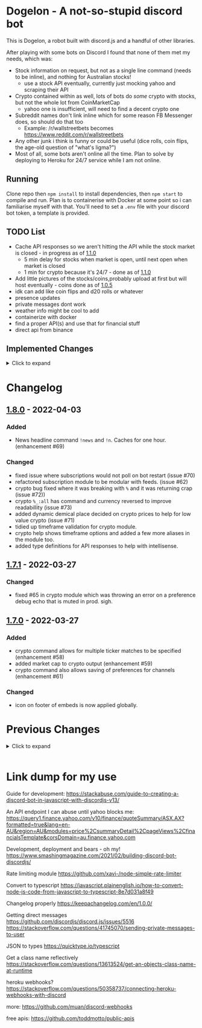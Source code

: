 # Dogelon - A not-so-stupid discord bot

This is Dogelon, a robot built with discord.js and a handful of other libraries.

After playing with some bots on Discord I found that none of them met my needs, which was:

-   Stock information on request, but not as a single line command (needs to be inline), and nothing for Australian stocks!
    -   use a stock API eventually, currently just mocking yahoo and scraping their API
-   Crypto contained within as well, lots of bots do _some_ crypto with stocks, but not the whole lot from CoinMarketCap
    -   yahoo one is insufficient, will need to find a decent crypto one
-   Subreddit names don't link inline which for some reason FB Messenger does, so should do that too
    -   Example: /r/wallstreetbets becomes https://www.reddit.com/r/wallstreetbets
-   Any other junk i think is funny or could be useful (dice rolls, coin flips, the age-old question of "what's ligma?")
-   Most of all, some bots aren't online all the time. Plan to solve by deploying to Heroku for 24/7 service while I am not online.

## Running

Clone repo then `npm install` to install dependencies, then `npm start` to compile and run. Plan is to containerise with Docker at some point so i can familiarise myself with that. You'll need to set a `.env` file with your discord bot token, a template is provided.

## TODO List

-   Cache API responses so we aren't hitting the API while the stock market is closed - in progress as of [1.1.0](#1.1.0)
    -   5 min delay for stocks when market is open, until next open when market is closed
    -   1 min for crypto because it's 24/7 - done as of [1.1.0](#1.1.0)
-   Add little pictures of the stocks/coins,probably upload at first but will host eventually - coins done as of [1.0.5](#1.0.5)
-   idk can add like coin flips and d20 rolls or whatever
-   presence updates
-   private messages dont work
-   weather info might be cool to add
-   containerize with docker
-   find a proper API(s) and use that for financial stuff
-   direct api from binance

## Implemented Changes

<details>
<summary>Click to expand</summary>

-   API rate limiting, for outbound messages too (discord allows 120/min) - this is done from [1.0.0](#1.0.0) as the commands are queued to run one every half second to match discord's rates.
-   deploy to heroku for 24/7 madness - done as of [1.0.5](#1.0.5)
-   error handling sucks so the bot dies if the data is bad and spews a bunch of stuff to the terminal - fixed (for now) as of [1.0.3](#1.0.3)
-   code is all inline, need to refactor into modules - finance done as of [1.0.3](#1.0.3)
    -   ligma and reddit modules done in [1.0.2](#1.0.2)
-   as above, need to write proper parsing engine thing - done in [1.0.2](#1.0.1)
-   could also convert the whole thing to typescript - done in [1.0.1](#1.0.1)
-   Parsing ideas
    -   finite state automaton
        -   ~~[jssm](https://github.com/StoneCypher/jssm) looks like a cool way to do this~~
            -   ~~seems like overkill for a discord robot designed to describe ligma~~ i have determined this is way overkill and more work, when regex can be chained together with groups named and reflection used to execute callbacks (and the fact that regex compiles to FSA like structures anyway under the hood).
        -   regex in a list to check against -- done in [1.0.2]
            -   could be slow with lots of commands
            -   also, its regex
-   help command - done in [1.0.3](#1.0.3)
-   db is sqlite in-memory, need to migrate to postgres - done in [1.5.0](#1.5.0)
-   refactor `Command` type with `Commands` class as `Command` is abstract and all of `Commands` is static so combining the two should be fine. - done in [1.6.0](#1.6.0)
-   dynamic coin tickers from coingecko/binance - done in [1.6.0](#1.6.0)
-   encapsulate async stuff in promises or whatever just do it properly - done in general as required.
-   ~write API classes and interfaces and stuff to encapsulate things - is this really needed?~ - dont bother with this
-   ~make the whole thing event driven (where appropriate)~ - it already is durr

</details>

# Changelog

## [1.8.0] - 2022-04-03

[1.8.0]: https://github.com/jarrodpan/dogelon-discord/releases/tag/v1.8.0

### Added

-   News headline command `!news` and `!n`. Caches for one hour. (enhancement #69)

### Changed

-   fixed issue where subscriptions would not poll on bot restart (issue #70)
-   refactored subscription module to be modular with feeds. (issue #62)
-   crypto bug fixed where it was breaking with `%` and it was returning crap (issue #72))
-   crypto `%_:all` has command and currency reversed to improve readabillity (issue #73)
-   added dynamic demical place decided on crypto prices to help for low value crypto (issue #71)
-   tidied up timeframe validation for crypto module.
-   crypto help shows timeframe options and added a few more aliases in the module too.
-   added type definitions for API responses to help with intellisense.

## [1.7.1] - 2022-03-27

[1.7.1]: https://github.com/jarrodpan/dogelon-discord/releases/tag/v1.7.1

### Changed

-   fixed #65 in crypto module which was throwing an error on a preference debug echo that is muted in prod. sigh.

## [1.7.0] - 2022-03-27

[1.7.0]: https://github.com/jarrodpan/dogelon-discord/releases/tag/v1.7.0

### Added

-   crypto command allows for multiple ticker matches to be specified (enhancement #58)
-   added market cap to crypto output (enhancement #59)
-   crypto command also allows saving of preferences for channels (enhancement #61)

### Changed

-   icon on footer of embeds is now applied globally.

# Previous Changes

<details>
<summary>Click to expand</summary>

## [1.6.2] - 2022-03-26

[1.6.2]: https://github.com/jarrodpan/dogelon-discord/releases/tag/v1.6.2

### Changed

-   fix crypto math for longer time frames (issue #54)
-   internal logging is now more detailed with file and function calls
-   added little icon to footer and removed author placeholder.

## [1.6.1] - 2022-03-26

[1.6.1]: https://github.com/jarrodpan/dogelon-discord/releases/tag/v1.6.1

### Changed

-   fix security vulnerablility in package (issue #53)
-   fixed new deployment notifications, again

## [1.6.0] - 2022-03-26

[1.6.0]: https://github.com/jarrodpan/dogelon-discord/releases/tag/v1.6.0

### Added

-   coingecko api now updates the coin list once per week (improvement #26)
-   crypto command now take arguments for timeframe and currency (improvements #42 and #45)
-   `!changes` to show the latest changelog entry (improvement #35)

### Changed

-   refactored Command and Commands classes into one class (improvement #22)
-   broke and fixed subscriber function again (issue #46)
-   uplift commands to have optional initialisers called after definition (improvement #44)
-   refactored first run to utilise `ChangesCommand` (improvement #35)
-   `binance-new` feed now expands the timestamp on reported news (improvement #19)

## [1.5.2] - 2022-03-25

[1.5.2]: https://github.com/jarrodpan/dogelon-discord/releases/tag/v1.5.2

### Changed

-   fixed notification on new versions (issue #40)
-   fixed subscribe/unsubscribe notifications (issue #29)
-   fixed forex labels on Finance command (issue #4)
-   minor adjustment to help command

## [1.5.1] - 2022-03-25

[1.5.1]: https://github.com/jarrodpan/dogelon-discord/releases/tag/v1.5.1

### Changed

-   reduced discord message sending to 550ms from 750ms
-   fixed issue #36 with multiple queries in one transaction (made it an `OR` statement)
-   fixed issue #8 where the statement would not match partial of a whole message with a space.
-   implemented issue #18 to poll every 10 mins for subscription feed `binance-new`

## [1.5.0] - 2022-03-25

[1.5.0]: ./

### Added

-   `PostgresDatabase.ts` and unit test. Postgres is now the default database.
-   Heroku does not allow pools on free postgres, had to refactor to single client connect.

### Changed

-   database calls are now awaited on before proceeding.
-   uplifted `Database.ts` to allow Promises as a return value.
-   switch db from sqlite to postgres
-   all data is now persistent between deploys
-   unit tests no longer compile because that's dumb
-   stop spamming channels on every reset, only on upgrades.
-   Changelog is easier to read in readme now

## [1.4.2] - 2022-03-21

[1.4.2]: https://github.com/jarrodpan/dogelon-discord/releases/tag/v1.4.2

### Changed

-   Fixed bug where only the first channel would subscribe to a feed.
-   Fixed `binance-new` feed embed to actually link the article that is found.
-   The first subscriber will get the last 24h news worth of updates, will potentially extend to all new subscribers in future.
-   When a feed is first subscribed to run the check immediately instead of after the delay.
-   Changed subscription poll interval from 30 to 20 minutes.

## [1.4.1] - 2022-03-19

[1.4.1]: ./

### Changed

-   Message replies/channel sends now await a response before sending another (I think discord is rate limiting the bot so this will mitigate bans).
-   Changed messaging interval to 750ms instead of 500ms to help with rate limiting issues.
-   Removed excess logging for production to help diagnose issues.

## [1.4.0] - 2022-03-18

[1.4.0]: ./

### Added

-   Notify all channels of upgrade from changelog.
-   Discord webhook integration for notification of deployment.

### Changed

-   Removed timestamps from messages to channels.
-   Condensed `!subscribe` and `!unsubscribe` in help command.

## [1.3.0] - 2022-03-18

[1.3.0]: ./

### Added

-   Added `!subscribe` and `!unsubscribe` command to subscribe channels to feeds. Current feeds: `binance-new`.

### Changed

-   action queue can now accept channels as an argument to send directly instead of replying to messages.

## [1.2.0] - 2022-03-16

[1.2.0]: ./

### Added

-   Added `!binance` command to show the latest 5 news articles on binance listings (feature request)

## [1.1.0] - 2022-03-13

[1.1.0]: ./

### Added

-   Added Database class and sample implementation of SQLite in-memory , as well as cache checking on CryptocurrencyCommand.

## [1.0.6] - 2022-03-10

[1.0.6]: ./

### Changed

-   fixed issue #5 where the reddit links were going nuts
-   replace newlines with spaces before tokenizing
-   cleaned up some stuff in the typescript

## [1.0.5] - 2022-03-07

[1.0.5]: ./

### Added

-   we're live on heroku now! added a second bot for dev purposes.

### Changed

-   added images to crypto output
-   moved parsing interval into ready callback

## [1.0.4] - 2022-03-07

[1.0.4]: ./

### Added

-   cryptocurrency command, use `%{ticker}` to fetch a price

### Changed

-   fixed bug where message regex would not reset until run twice.

## [1.0.3] - 2022-03-05

[1.0.3]: ./

### Added

-   if a command `.execute()` returns null or undefined we fail successfully silently and do not invoke the discord api.
-   `!help` and `!h` command

### Changed

-   refactored stock calls into `/src/commands/FinanceCommand.ts`, now the app is clean of raw command parsing and only parses based on imports.
-   `FinanceCommand` now returns `null` for bad requests and throws an error instead of 1) crashing on bad api returns and 2) sending trash to the discord api.
-   exchange name added to stock response footer

## [1.0.2] - 2022-03-05

[1.0.2]: ./

### Added

-   Commands now load dyanamically from directory `./src/commands/`
    -   thanks to [stack overflow](https://stackoverflow.com/questions/51852938/typescript-dynamically-import-classes) again
-   assembles regex string arrays and runs callback as defined in class files named `_______Command.ts`
    -   will run against entire message first then against tokens and push all to queue for execution

### Changed

-   refactored two commands into [LigmaCommand.ts](./src/commands/LigmaCommand.ts) and [RedditCommand.ts](./src/commands/RedditCommand.ts)

## [1.0.1] - 2022-03-01

[1.0.1]: ./

### Added

-   Added new types/classes `Action`, `Command` and a few sample commands `LigmaCommand` and `RedditCommand`.
-   uml diagrams for a visual idea of how things should work
-   This changelog lol

### Changed

-   Converted the whole thing into a Typescript project for practice/sanity

## [1.0.0] - 2022-02-26

[1.0.0]: ./

### Added

-   minimum viable product

</details><br>

<!--
```
# Changelog template
## [1.0.0] - date
### Added
### Changed
### Removed
```
-->

# Link dump for my use

Guide for development: https://stackabuse.com/guide-to-creating-a-discord-bot-in-javascript-with-discordjs-v13/

An API endpoint I can abuse until yahoo blocks me: https://query1.finance.yahoo.com/v10/finance/quoteSummary/ASX.AX?formatted=true&lang=en-AU&region=AU&modules=price%2CsummaryDetail%2CpageViews%2CfinancialsTemplate&corsDomain=au.finance.yahoo.com

Development, deployment and bears - oh my! https://www.smashingmagazine.com/2021/02/building-discord-bot-discordjs/

Rate limiting module https://github.com/xavi-/node-simple-rate-limiter

Convert to typescript https://javascript.plainenglish.io/how-to-convert-node-js-code-from-javascript-to-typescript-8e7d031a8f49

Changelog properly https://keepachangelog.com/en/1.0.0/

Getting direct messages https://github.com/discordjs/discord.js/issues/5516 https://stackoverflow.com/questions/41745070/sending-private-messages-to-user

JSON to types https://quicktype.io/typescript

Get a class name reflectively https://stackoverflow.com/questions/13613524/get-an-objects-class-name-at-runtime

heroku webhooks? https://stackoverflow.com/questions/50358737/connecting-heroku-webhooks-with-discord

more: https://github.com/muan/discord-webhooks

free apis: https://github.com/toddmotto/public-apis
